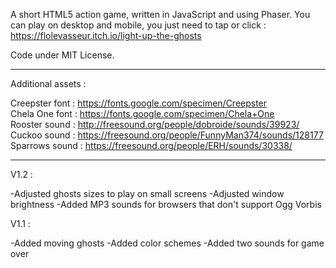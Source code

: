 A short HTML5 action game, written in JavaScript and using Phaser.
You can play on desktop and mobile, you just need to tap or click : https://flolevasseur.itch.io/light-up-the-ghosts

Code under MIT License.

--- --- --- --- --- --- --- --- --- --- --- --- --- --- ---

Additional assets :

  Creepster font : https://fonts.google.com/specimen/Creepster  
  Chela One font : https://fonts.google.com/specimen/Chela+One  
  Rooster sound : http://freesound.org/people/dobroide/sounds/39923/
  Cuckoo sound : https://freesound.org/people/FunnyMan374/sounds/128177
  Sparrows sound : https://freesound.org/people/ERH/sounds/30338/
  
--- --- --- --- --- --- --- --- --- --- --- --- --- --- ---

V1.2 :
   
   -Adjusted ghosts sizes to play on small screens
   -Adjusted window brightness
   -Added MP3 sounds for browsers that don't support Ogg Vorbis

V1.1 :

   -Added moving ghosts
   -Added color schemes
   -Added two sounds for game over